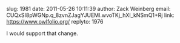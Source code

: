 slug:    1981
date:    2011-05-26 10:11:39
author:  Zack Weinberg
email:   CUQxSI8pWGNp.q_8zvnZJagYJUEMl.wvoTKj_hXI_kNSmQ1+Rj
link:     https://www.owlfolio.org/
replyto: 1976

I would support that change.
